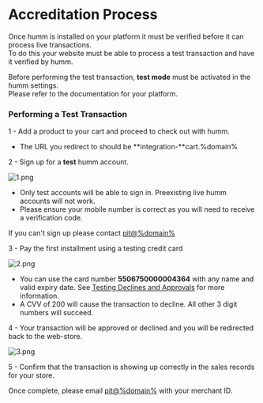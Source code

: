 <h1>Accreditation Process</h1>

Once humm is installed on your platform it must be verified before it can process live transactions.<br>
To do this your website must be able to process a test transaction and have it verified by humm.

<div class="panel">
    Before performing the test transaction, <b>test mode</b> must be activated in the humm settings.<br>
    Please refer to the documentation for your platform.
</div>

### Performing a Test Transaction

1 - Add a product to your cart and proceed to check out with humm.

- The URL you redirect to should be **integration-**cart.%domain%

2 - Sign up for a **test** humm account.

![1.png](/img/accreditation/1.png)

- Only test accounts will be able to sign in. Preexisting live humm accounts will not work.
- Please ensure your mobile number is correct as you will need to receive a verification code.

<div class="panel">
    If you can't sign up please contact <a href="mailto:pit@%domain%">pit@%domain%</a>
</div>

3 - Pay the first installment using a testing credit card

![2.png](/img/accreditation/2.png)

- You can use the card number **5506750000004364** with any name and valid expiry date. See [Testing Declines and Approvals](../../developer_resources/declines_and_approvals) for more information.
- A CVV of 200 will cause the transaction to decline. All other 3 digit numbers will succeed.

4 - Your transaction will be approved or declined and you will be redirected back to the web-store.

![3.png](/img/accreditation/3.png)

5 - Confirm that the transaction is showing up correctly in the sales records for your store.

<div class="panel">
    Once complete, please email <a href="mailto:pit@%domain%">pit@%domain%</a> with your merchant ID.
</div>
